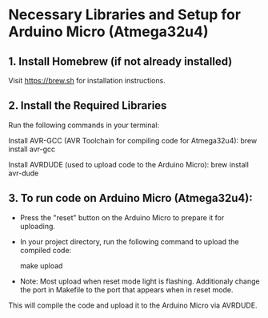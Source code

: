 # Necessary Libraries and Setup for Arduino Micro (Atmega32u4)

## 1. Install Homebrew (if not already installed)
   Visit https://brew.sh for installation instructions.

## 2. Install the Required Libraries
   Run the following commands in your terminal:

   Install AVR-GCC (AVR Toolchain for compiling code for Atmega32u4):
   brew install avr-gcc

   Install AVRDUDE (used to upload code to the Arduino Micro):
   brew install avr-dude

## 3. To run code on Arduino Micro (Atmega32u4):
   - Press the "reset" button on the Arduino Micro to prepare it for uploading.
   - In your project directory, run the following command to upload the compiled code:

     make upload
    
   - Note: Most upload when reset mode light is flashing. Additionaly change the port in Makefile to the port that appears when in reset mode.

   This will compile the code and upload it to the Arduino Micro via AVRDUDE.
